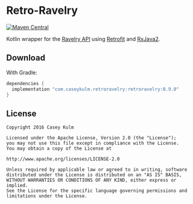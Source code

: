 # Retro-Ravelry

[![Maven Central](https://img.shields.io/maven-central/v/com.caseykulm.retroravelry/retroravelry.svg?label=Maven%20Central)](https://search.maven.org/search?q=g:%22com.caseykulm.retroravelry%22%20AND%20a:%22retroravelry%22)

Kotlin wrapper for the [Ravelry API][1] using [Retrofit][2] and [RxJava2][3].

## Download 

With Gradle:

```groovy
dependencies {
  implementation "com.caseykulm.retroravelry:retroravelry:0.9.0"
}
```

## License

    Copyright 2016 Casey Kulm
    
    Licensed under the Apache License, Version 2.0 (the "License");
    you may not use this file except in compliance with the License.
    You may obtain a copy of the License at

    http://www.apache.org/licenses/LICENSE-2.0

    Unless required by applicable law or agreed to in writing, software
    distributed under the License is distributed on an "AS IS" BASIS,
    WITHOUT WARRANTIES OR CONDITIONS OF ANY KIND, either express or implied.
    See the License for the specific language governing permissions and
    limitations under the License.

[1]: http://www.ravelry.com/groups/ravelry-api
[2]: https://github.com/square/retrofit
[3]: https://github.com/ReactiveX/RxJava






